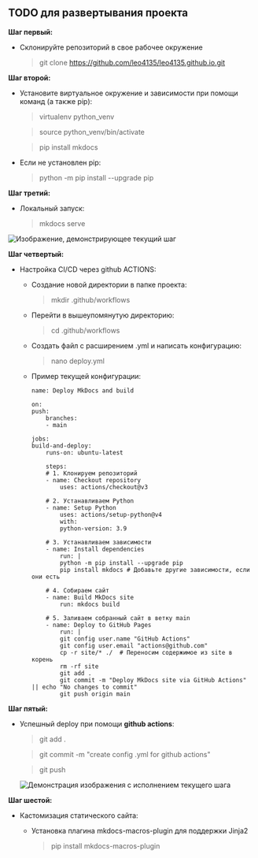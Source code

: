 ## TODO для развертывания проекта

**Шаг первый:**

* Склонируйте репозиторий в свое рабочее окружение

  > git clone https://github.com/leo4135/leo4135.github.io.git

**Шаг второй:**

* Установите виртуальное окружение и зависимости при помощи команд (а также pip):

  > virtualenv python_venv

  > source python_venv/bin/activate

  > pip install mkdocs

* Если не установлен pip:

  > python -m pip install --upgrade pip

**Шаг третий:**

* Локальный запуск:

  > mkdocs serve

![Изображение, демонстрирующее текущий шаг](https://i.imgur.com/P0EXIKj.png)

**Шаг четвертый:**

* Настройка CI/CD через github ACTIONS:

  * Создание новой директории в папке проекта:

    > mkdir .github/workflows

  * Перейти в вышеупомянутую директорию:

    > cd .github/workflows

  * Создать файл с расширением .yml и написать конфигурацию:

    > nano deploy.yml

  * Пример текущей конфигурации:

    ```
    name: Deploy MkDocs and build

    on:
    push:
        branches:
        - main

    jobs:
    build-and-deploy:
        runs-on: ubuntu-latest

        steps:
        # 1. Клонируем репозиторий
        - name: Checkout repository
            uses: actions/checkout@v3

        # 2. Устанавливаем Python
        - name: Setup Python
            uses: actions/setup-python@v4
            with:
            python-version: 3.9

        # 3. Устанавливаем зависимости
        - name: Install dependencies
            run: |
            python -m pip install --upgrade pip
            pip install mkdocs # Добавьте другие зависимости, если они есть

        # 4. Собираем сайт
        - name: Build MkDocs site
            run: mkdocs build

        # 5. Заливаем собранный сайт в ветку main
        - name: Deploy to GitHub Pages
            run: |
            git config user.name "GitHub Actions"
            git config user.email "actions@github.com"
            cp -r site/* ./  # Переносим содержимое из site в корень
            rm -rf site
            git add .
            git commit -m "Deploy MkDocs site via GitHub Actions" || echo "No changes to commit"
            git push origin main 
    ```

**Шаг пятый:**

* Успешный deploy при помощи **github actions**:

  > git add .

  > git commit -m "create config .yml for github actions"

  > git push

   ![Демонстрация изображения с исполнением текущего шага](https://i.imgur.com/qU41iWQ.png)

**Шаг шестой:**

* Кастомизация статического сайта:

  * Установка плагина  mkdocs-macros-plugin для поддержки Jinja2

    > pip install mkdocs-macros-plugin

